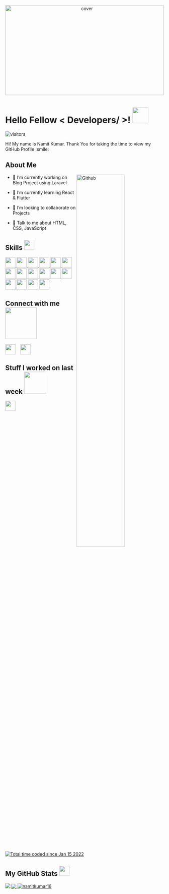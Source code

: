 <div align="center">
<img width="100%" height = "285px" src="https://richestsoft.com/blog/wp-content/uploads/2019/04/web-development-banner.jpg" alt="cover" />
</div>

<h1> Hello Fellow < Developers/ >! <img src = "https://raw.githubusercontent.com/MartinHeinz/MartinHeinz/master/wave.gif" width = 50px> </h1>
<p align='center'>

![visitors](https://visitor-badge.glitch.me/badge?page_id=NamitKumar16.NamitKumar16)

</p>
<div size='20px'> Hi! My name is Namit Kumar. Thank You for taking the time to view my GitHub Profile :smile: 
</div>

<h2> About Me </h2>

<img width="55%" align="right" alt="Github" src="https://raw.githubusercontent.com/onimur/.github/master/.resources/git-header.svg" />

- 🔭 I’m currently working on Blog Project using Laravel

- 🌱 I’m currently learning React & Flutter

- 👯 I’m looking to collaborate on Projects

- 💬 Talk to me about HTML, CSS, JavaScript

<h2> Skills <img src = "https://media2.giphy.com/media/QssGEmpkyEOhBCb7e1/giphy.gif?cid=ecf05e47a0n3gi1bfqntqmob8g9aid1oyj2wr3ds3mg700bl&rid=giphy.gif" width = 32px> </h2>
<a href = "https://github.com/NamitKumar16?tab=repositories"> <img width ='32px' src ='https://raw.githubusercontent.com/rahulbanerjee26/githubAboutMeGenerator/main/icons/javascript.svg'> </a>
<a href = "https://github.com/NamitKumar16?tab=repositories"> <img width ='32px' src ='https://raw.githubusercontent.com/rahulbanerjee26/githubAboutMeGenerator/main/icons/c.svg'> </a>
<a href = "https://github.com/NamitKumar16?tab=repositories"> <img width ='32px' src ='https://raw.githubusercontent.com/rahulbanerjee26/githubAboutMeGenerator/main/icons/java.svg'> </a>
<a href = "https://github.com/NamitKumar16?tab=repositories"> <img width ='32px' src ='https://raw.githubusercontent.com/rahulbanerjee26/githubAboutMeGenerator/main/icons/angularjs.svg'> </a>
<a href = "https://github.com/NamitKumar16?tab=repositories"> <img width ='32px' src ='https://raw.githubusercontent.com/rahulbanerjee26/githubAboutMeGenerator/main/icons/bootstrap.svg'> </a>
<a href = "https://github.com/NamitKumar16?tab=repositories"> <img width ='32px' src ='https://raw.githubusercontent.com/rahulbanerjee26/githubAboutMeGenerator/main/icons/html.svg'> </a>
<a href = "https://github.com/NamitKumar16?tab=repositories"> <img width ='32px' src ='https://raw.githubusercontent.com/rahulbanerjee26/githubAboutMeGenerator/main/icons/css.svg'> </a>
<a href = "https://github.com/NamitKumar16?tab=repositories"> <img width ='32px' src ='https://raw.githubusercontent.com/rahulbanerjee26/githubAboutMeGenerator/main/icons/express.svg'> </a>
<a href = "https://github.com/NamitKumar16?tab=repositories"> <img width ='32px' src ='https://raw.githubusercontent.com/rahulbanerjee26/githubAboutMeGenerator/main/icons/git.svg'> </a>
<a href = "https://github.com/NamitKumar16?tab=repositories"> <img width ='32px' src ='https://raw.githubusercontent.com/rahulbanerjee26/githubAboutMeGenerator/main/icons/laravel.svg'> </a>
<a href = "https://github.com/NamitKumar16?tab=repositories"> <img width ='32px' src ='https://raw.githubusercontent.com/rahulbanerjee26/githubAboutMeGenerator/main/icons/php.svg'> </a>
<a href = "https://github.com/NamitKumar16?tab=repositories"> <img width ='32px' src ='https://raw.githubusercontent.com/rahulbanerjee26/githubAboutMeGenerator/main/icons/mongodb.svg'> </a>
<a href = "https://github.com/NamitKumar16?tab=repositories" > <img width ='32px' src ='https://raw.githubusercontent.com/rahulbanerjee26/githubAboutMeGenerator/main/icons/mysql.svg'> </a>
<a href = "https://github.com/NamitKumar16?tab=repositories"> <img width ='32px' src ='https://raw.githubusercontent.com/rahulbanerjee26/githubAboutMeGenerator/main/icons/nodejs.svg'> </a>
<a href = "https://github.com/NamitKumar16?tab=repositories"> <img width ='32px' src ='https://raw.githubusercontent.com/rahulbanerjee26/githubAboutMeGenerator/main/icons/postman.svg'> </a>
<a href = "https://github.com/NamitKumar16?tab=repositories"> <img width ='32px' src ='https://raw.githubusercontent.com/rahulbanerjee26/githubAboutMeGenerator/main/icons/typescript.svg'> </a>

<h2> Connect with me <img src='https://raw.githubusercontent.com/ShahriarShafin/ShahriarShafin/main/Assets/handshake.gif' width="100px"> </h2>
<a href = 'https://www.linkedin.com/in/namitkumar16/'> <img width = '32px' align= 'center' src="https://raw.githubusercontent.com/rahulbanerjee26/githubAboutMeGenerator/main/icons/linked-in-alt.svg"/></a>&nbsp&nbsp&nbsp 
<a href = 'https://www.github.com/NamitKumar16'> <img width = '32px' align= 'center' src="https://raw.githubusercontent.com/rahulbanerjee26/githubAboutMeGenerator/main/icons/github.svg"/></a>

<h2> Stuff I worked on last week  <img src = "https://media1.giphy.com/media/JZ40cnfnN11KycrvMF/giphy.gif?cid=ecf05e47a0n3gi1bfqntqmob8g9aid1oyj2wr3ds3mg700bl&rid=giphy.gif" width = 70px> </h2>
<a href="https://wakatime.com/@kumarnamit58">
<img src='https://media1.giphy.com/media/du3J3cXyzhj75IOgvA/giphy.gif?cid=ecf05e47x2g034i9pzwtzzsd3xgg2w9nr94t4tflbbgo3008&rid=giphy.gif' width='32px'>
</a>
<br>
<br>
<a href="https://wakatime.com/@77f25ed3-7ea2-45af-805a-870e019d75f6"><img src="https://wakatime.com/badge/user/77f25ed3-7ea2-45af-805a-870e019d75f6.svg" alt="Total time coded since Jan 15 2022" /></a>
<h2> My GitHub Stats <img src='https://media1.giphy.com/media/du3J3cXyzhj75IOgvA/giphy.gif?cid=ecf05e47x2g034i9pzwtzzsd3xgg2w9nr94t4tflbbgo3008&rid=giphy.gif' width='32px'> </h2>

<a href="https://github.com/NamitKumar16?tab=repositories">
<img align="left" src="https://github-readme-stats.vercel.app/api?username=NamitKumar16&count_private=true&show_icons=true&theme=default" />
</a>
<a href="https://github.com/NamitKumar16?tab=repositories">
<img align="center" src="https://github-readme-stats.vercel.app/api/top-langs/?username=NamitKumar16&theme=default" />
</a>
<a href = "https://github.com/NamitKumar16?tab=repositories"><img align="center" src="https://github-readme-streak-stats.herokuapp.com/?user=namitkumar16&" alt="namitkumar16" /></a>
<br>
